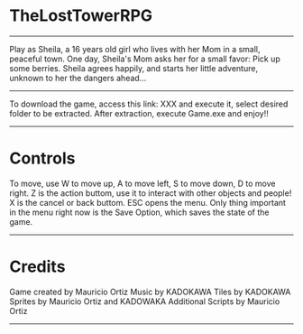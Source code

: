 # TheLostTowerRPG
---
Play as Sheila, a 16 years old girl who lives with her Mom in a small, peaceful town. One day, Sheila's Mom asks her for a small favor: Pick up some berries. Sheila agrees happily, and starts her little adventure, unknown to her the dangers ahead... 

---
To download the game, access this link: XXX and execute it, select desired folder to be extracted. After extraction, execute Game.exe and enjoy!!

---
# Controls
To move, use W to move up, A to move left, S to move down, D to move right. Z is the action buttom, use it to interact with other objects and people! X is the cancel or back buttom. ESC opens the menu. Only thing important in the menu right now is the Save Option, which saves the state of the game.

---
# Credits
Game created by Mauricio Ortiz
Music by KADOKAWA
Tiles by KADOKAWA
Sprites by Mauricio Ortiz and KADOWAKA
Additional Scripts by Mauricio Ortiz

---

